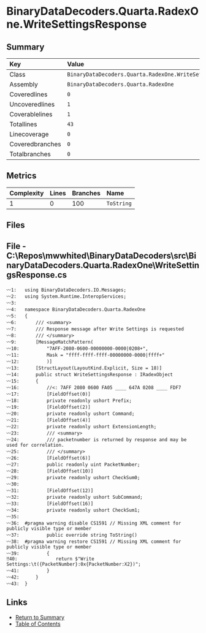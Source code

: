 ﻿# BinaryDataDecoders.Quarta.RadexOne.WriteSettingsResponse

## Summary

| Key             | Value                                                      |
| :-------------- | :--------------------------------------------------------- |
| Class           | `BinaryDataDecoders.Quarta.RadexOne.WriteSettingsResponse` |
| Assembly        | `BinaryDataDecoders.Quarta.RadexOne`                       |
| Coveredlines    | `0`                                                        |
| Uncoveredlines  | `1`                                                        |
| Coverablelines  | `1`                                                        |
| Totallines      | `43`                                                       |
| Linecoverage    | `0`                                                        |
| Coveredbranches | `0`                                                        |
| Totalbranches   | `0`                                                        |

## Metrics

| Complexity | Lines | Branches | Name       |
| :--------- | :---- | :------- | :--------- |
| 1          | 0     | 100      | `ToString` |

## Files

## File - C:\Repos\mwwhited\BinaryDataDecoders\src\BinaryDataDecoders.Quarta.RadexOne\WriteSettingsResponse.cs

```CSharp
〰1:   using BinaryDataDecoders.IO.Messages;
〰2:   using System.Runtime.InteropServices;
〰3:   
〰4:   namespace BinaryDataDecoders.Quarta.RadexOne
〰5:   {
〰6:       /// <summary>
〰7:       /// Response message after Write Settings is requested
〰8:       /// </summary>
〰9:       [MessageMatchPattern(
〰10:          "7AFF-2080-0600-00000000-0000|0208+",
〰11:          Mask = "ffff-ffff-ffff-00000000-0000|ffff+"
〰12:          )]
〰13:      [StructLayout(LayoutKind.Explicit, Size = 18)]
〰14:      public struct WriteSettingsResponse : IRadexObject
〰15:      {
〰16:          //<: 7AFF 2080 0600 FA05 ____ 647A 0208 ____ FDF7
〰17:          [FieldOffset(0)]
〰18:          private readonly ushort Prefix;
〰19:          [FieldOffset(2)]
〰20:          private readonly ushort Command;
〰21:          [FieldOffset(4)]
〰22:          private readonly ushort ExtensionLength;
〰23:          /// <summary>
〰24:          /// packetnumber is returned by response and may be used for correlation.
〰25:          /// </summary>
〰26:          [FieldOffset(6)]
〰27:          public readonly uint PacketNumber;
〰28:          [FieldOffset(10)]
〰29:          private readonly ushort CheckSum0;
〰30:  
〰31:          [FieldOffset(12)]
〰32:          private readonly ushort SubCommand;
〰33:          [FieldOffset(16)]
〰34:          private readonly ushort CheckSum1;
〰35:  
〰36:  #pragma warning disable CS1591 // Missing XML comment for publicly visible type or member
〰37:          public override string ToString()
〰38:  #pragma warning restore CS1591 // Missing XML comment for publicly visible type or member
〰39:          {
‼40:              return $"Write Settings:\t({PacketNumber}:0x{PacketNumber:X2})";
〰41:          }
〰42:      }
〰43:  }
```

## Links

* [Return to Summary](Summary.md)
* [Table of Contents](../TOC.md)

